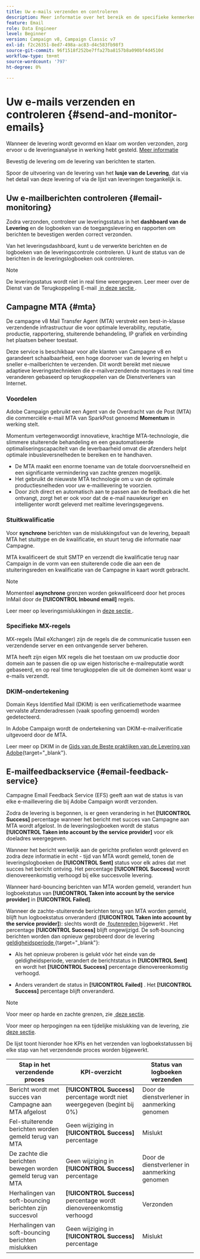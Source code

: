 ```yaml
---
title: Uw e-mails verzenden en controleren
description: Meer informatie over het bereik en de specifieke kenmerken van het verzenden van e-mails met Adobe Campaign
feature: Email
role: Data Engineer
level: Beginner
version: Campaign v8, Campaign Classic v7
exl-id: f2c26351-8ed7-498a-ac83-d4c583fb98f3
source-git-commit: 96f1518f252be7ffa27ba8157b8a090bf4d4510d
workflow-type: tm+mt
source-wordcount: '797'
ht-degree: 0%

---
```



# Uw e-mails verzenden en controleren  {#send-and-monitor-emails}

Wanneer de levering wordt gevormd en klaar om worden verzonden, zorg ervoor u de leveringsanalyse in werking hebt gesteld. [Meer informatie](delivery-analysis.md)

Bevestig de levering om de levering van berichten te starten.

Spoor de uitvoering van de levering van het **lusje van de Levering**, dat via het detail van deze levering of via de lijst van leveringen toegankelijk is.

## Uw e-mailberichten controleren {#email-monitoring}

Zodra verzonden, controleer uw leveringsstatus in het **dashboard van de Levering** en de logboeken van de toegangslevering en rapporten om berichten te bevestigen werden correct verzonden.

Van het leveringsdashboard, kunt u de verwerkte berichten en de logboeken van de leveringscontrole controleren. U kunt de status van de berichten in de leveringslogboeken ook controleren.

>[!NOTE]
>
>De leveringsstatus wordt niet in real time weergegeven. Leer meer over de Dienst van de Terugkoppeling E-mail [&#x200B; in deze sectie &#x200B;](#email-feedback-service).

## Campagne MTA {#mta}

De campagne v8 Mail Transfer Agent (MTA) verstrekt een best-in-klasse verzendende infrastructuur die voor optimale leverability, reputatie, productie, rapportering, stuiterende behandeling, IP grafiek en verbinding het plaatsen beheer toestaat.

Deze service is beschikbaar voor alle klanten van Campagne v8 en garandeert schaalbaarheid, een hoge doorvoer van de levering en helpt u sneller e-mailberichten te verzenden. Dit wordt bereikt met nieuwe adaptieve leveringstechnieken die e-mailverzendende montages in real time veranderen gebaseerd op terugkoppelen van de Dienstverleners van Internet.

### Voordelen

Adobe Campaign gebruikt een Agent van de Overdracht van de Post (MTA) die commerciële e-mail MTA van SparkPost genoemd **Momentum** in werking stelt.

Momentum vertegenwoordigt innovatieve, krachtige MTA-technologie, die slimmere stuiterende behandeling en een geautomatiseerde optimaliseringscapaciteit van de leverbaarheid omvat die afzenders helpt optimale inbusleversnelheden te bereiken en te handhaven.

* De MTA maakt een enorme toename van de totale doorvoersnelheid en een significante vermindering van zachte grenzen mogelijk.
* Het gebruikt de nieuwste MTA technologie om u van de optimale productiesnelheden voor uw e-maillevering te voorzien.
* Door zich direct en automatisch aan te passen aan de feedback die het ontvangt, zorgt het er ook voor dat de e-mail nauwkeuriger en intelligenter wordt geleverd met realtime leveringsgegevens.

### Stuitkwalificatie

Voor **synchrone** berichten van de mislukkingsfout van de levering, bepaalt MTA het stuittype en de kwalificatie, en stuurt terug die informatie naar Campagne.

MTA kwalificeert de stuit SMTP en verzendt die kwalificatie terug naar Campaign in de vorm van een stuiterende code die aan een de stuiteringsreden en kwalificatie van de Campagne in kaart wordt gebracht.

>[!NOTE]
>
>Momenteel **asynchrone** grenzen worden gekwalificeerd door het proces InMail door de **[!UICONTROL Inbound email]** regels.

Leer meer op leveringsmislukkingen in [&#x200B; deze sectie &#x200B;](delivery-failures.md).


### Specifieke MX-regels

MX-regels (Mail eXchanger) zijn de regels die de communicatie tussen een verzendende server en een ontvangende server beheren.

MTA heeft zijn eigen MX regels die het toestaan om uw productie door domein aan te passen die op uw eigen historische e-mailreputatie wordt gebaseerd, en op real time terugkoppelen die uit de domeinen komt waar u e-mails verzendt.

### DKIM-ondertekening

Domain Keys Identified Mail (DKIM) is een verificatiemethode waarmee vervalste afzenderadressen (vaak spoofing genoemd) worden gedetecteerd.

In Adobe Campaign wordt de ondertekening van DKIM-e-mailverificatie uitgevoerd door de MTA.

Leer meer op DKIM in de [&#x200B; Gids van de Beste praktijken van de Levering van Adobe &#x200B;](https://experienceleague.adobe.com/docs/deliverability-learn/deliverability-best-practice-guide/transition-process/infrastructure.html#authentication){target="_blank"}.

## E-mailfeedbackservice {#email-feedback-service}

Campagne Email Feedback Service (EFS) geeft aan wat de status is van elke e-maillevering die bij Adobe Campaign wordt verzonden.

Zodra de levering is begonnen, is er geen verandering in het **[!UICONTROL Success]** percentage wanneer het bericht met succes van Campagne aan MTA wordt afgelost. In de leveringslogboeken wordt de status **[!UICONTROL Taken into account by the service provider]** voor elk doeladres weergegeven.

Wanneer het bericht werkelijk aan de gerichte profielen wordt geleverd en zodra deze informatie in echt - tijd van MTA wordt gemeld, tonen de leveringslogboeken de **[!UICONTROL Sent]** status voor elk adres dat met succes het bericht ontving. Het percentage **[!UICONTROL Success]** wordt dienovereenkomstig verhoogd bij elke succesvolle levering.

Wanneer hard-bouncing berichten van MTA worden gemeld, verandert hun logboekstatus van **[!UICONTROL Taken into account by the service provider]** in **[!UICONTROL Failed]**<!-- and the **[!UICONTROL Bounces + errors]** percentage is increased accordingly-->.

Wanneer de zachte-stuiterende berichten terug van MTA worden gemeld, blijft hun logboekstatus onveranderd (**[!UICONTROL Taken into account by the service provider]**): slechts wordt de [&#x200B; foutenreden &#x200B;](delivery-failures.md#delivery-failure-reasons) bijgewerkt <!-- and the **[!UICONTROL Bounces + errors]** percentage is increased accordingly-->. Het percentage **[!UICONTROL Success]** blijft ongewijzigd. De soft-bouncing berichten worden dan opnieuw geprobeerd door de levering [&#x200B; geldigheidsperiode &#x200B;](https://experienceleague.adobe.com/docs/campaign-classic/using/sending-messages/communication-channels){target="_blank"}:

* Als het opnieuw proberen is gelukt vóór het einde van de geldigheidsperiode, verandert de berichtstatus in **[!UICONTROL Sent]** en wordt het **[!UICONTROL Success]** percentage dienovereenkomstig verhoogd.

* Anders verandert de status in **[!UICONTROL Failed]** . Het **[!UICONTROL Success]** <!--and **[!UICONTROL Bounces + errors]** --> percentage blijft onveranderd.

>[!NOTE]
>
>Voor meer op harde en zachte grenzen, zie [&#x200B; deze sectie &#x200B;](delivery-failures.md#delivery-failure-reasons).
>
>Voor meer op herpogingen na een tijdelijke mislukking van de levering, zie [&#x200B; deze sectie &#x200B;](delivery-failures.md#retries).

De lijst toont hieronder hoe KPIs en het verzenden van logboekstatussen bij elke stap van het verzendende proces worden bijgewerkt.

| Stap in het verzendende proces | KPI-overzicht | Status van logboeken verzenden |
|--- |--- |--- |
| Bericht wordt met succes van Campagne aan MTA afgelost | **[!UICONTROL Success]** percentage wordt niet weergegeven (begint bij 0%) | Door de dienstverlener in aanmerking genomen |
| Fel-stuiterende berichten worden gemeld terug van MTA | Geen wijziging in **[!UICONTROL Success]** percentage | Mislukt |
| De zachte die berichten bewegen worden gemeld terug van MTA | Geen wijziging in **[!UICONTROL Success]** percentage | Door de dienstverlener in aanmerking genomen |
| Herhalingen van soft-bouncing berichten zijn succesvol | **[!UICONTROL Success]** percentage wordt dienovereenkomstig verhoogd | Verzonden |
| Herhalingen van soft-bouncing berichten mislukken | Geen wijziging in **[!UICONTROL Success]** percentage | Mislukt |
